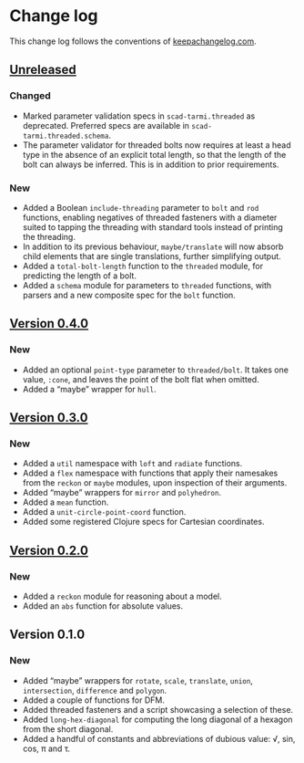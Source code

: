 # Change log
This change log follows the conventions of [keepachangelog.com](http://keepachangelog.com/).

## [Unreleased]
### Changed
- Marked parameter validation specs in `scad-tarmi.threaded` as deprecated.
  Preferred specs are available in `scad-tarmi.threaded.schema`.
- The parameter validator for threaded bolts now requires at least a head type
  in the absence of an explicit total length, so that the length of the bolt can
  always be inferred. This is in addition to prior requirements.

### New
- Added a Boolean `include-threading` parameter to `bolt` and `rod` functions,
  enabling negatives of threaded fasteners with a diameter suited to tapping
  the threading with standard tools instead of printing the threading.
- In addition to its previous behaviour, `maybe/translate` will now absorb
  child elements that are single translations, further simplifying output.
- Added a `total-bolt-length` function to the `threaded` module, for predicting
  the length of a bolt.
- Added a `schema` module for parameters to `threaded` functions, with parsers
  and a new composite spec for the `bolt` function.

## [Version 0.4.0]
### New
- Added an optional `point-type` parameter to `threaded/bolt`. It takes one
  value, `:cone`, and leaves the point of the bolt flat when omitted.
- Added a “maybe” wrapper for `hull`.

## [Version 0.3.0]
### New
- Added a `util` namespace with `loft` and `radiate` functions.
- Added a `flex` namespace with functions that apply their namesakes from the
  `reckon` or `maybe` modules, upon inspection of their arguments.
- Added “maybe” wrappers for `mirror` and `polyhedron`.
- Added a `mean` function.
- Added a `unit-circle-point-coord` function.
- Added some registered Clojure specs for Cartesian coordinates.

## [Version 0.2.0]
### New
- Added a `reckon` module for reasoning about a model.
- Added an `abs` function for absolute values.

## Version 0.1.0
### New
- Added “maybe” wrappers for `rotate`, `scale`, `translate`, `union`,
  `intersection`, `difference` and `polygon`.
- Added a couple of functions for DFM.
- Added threaded fasteners and a script showcasing a selection of these.
- Added `long-hex-diagonal` for computing the long diagonal of a hexagon
  from the short diagonal.
- Added a handful of constants and abbreviations of dubious value:
  √, sin, cos, π and τ.

[Unreleased]: https://github.com/veikman/scad-tarmi/compare/v0.4.0...HEAD
[Version 0.4.0]: https://github.com/veikman/scad-tarmi/compare/v0.3.0...v0.4.0
[Version 0.3.0]: https://github.com/veikman/scad-tarmi/compare/v0.2.0...v0.3.0
[Version 0.2.0]: https://github.com/veikman/scad-tarmi/compare/v0.1.0...v0.2.0
